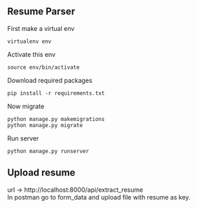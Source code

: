 ## Resume Parser 
First make a virtual env  
```
virtualenv env
```
Activate this env 
```
source env/bin/activate
```
Download required packages 
```
pip install -r requirements.txt
```
Now migrate  
```
python manage.py makemigrations
python manage.py migrate
```
Run server
```
python manage.py runserver
```
## Upload resume 
url -> http://localhost:8000/api/extract_resume  
In postman go to form_data and upload file with resume as key.
